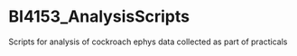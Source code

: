# BI4153_AnalysisScripts
Scripts for analysis of cockroach ephys data collected as part of practicals
